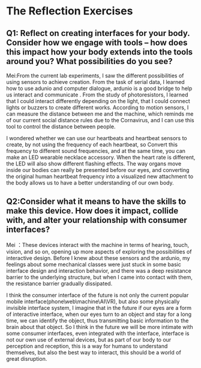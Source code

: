 The Reflection Exercises
=========================

Q1: Reflect on creating interfaces for your body. Consider how we engage with tools – how does this impact how your body extends into the tools around you? What possibilities do you see?
----------------------------------------------

Mei:From the current lab experiments, I saw the different possibilities of using sensors to achieve creation. From the task of serial data, I learned how to use adunio and computer dialogue, ardunio is a good bridge to help us interact and communicate . From the study of photoresistors, I learned that I could interact differently depending on the light, that I could connect lights or buzzers to create different works. According to motion sensors, I can measure the distance between me and the machine, which reminds me of our current social distance rules due to the Cornavirus, and I can use this tool to control the distance between people.

I wondered whether we can use our heartbeats and heartbeat sensors to create, by not using the frequency of each heartbeat, so Convert this frequency to different sound frequencies, and at the same time, you can make an LED wearable necklace accessory. When the heart rate is different, the LED will also show different flashing effects. The way organs move inside our bodies can really be presented before our eyes, and converting the original human heartbeat frequency into a visualized new attachment to the body allows us to have a better understanding of our own body.

Q2:Consider what it means to have the skills to make this device. How does it impact, collide with, and alter your relationship with consumer interfaces?
------------------------------------------------------------------------------------------------------------------------------------------------
Mei ：These devices interact with the machine in terms of hearing, touch, vision, and so on, opening up more aspects of exploring the possibilities of interactive design. Before I knew about these sensors and the ardunio, my feelings about some mechanical classes were just stuck in some basic interface design and interaction behavior, and there was a deep resistance barrier to the underlying structure, but when I came into contact with them, the resistance barrier gradually dissipated.

I think the consumer interface of the future is not only the current popular mobile interface(phone\web\machine\AI\VR), but also some physically invisible interface system, I imagine that in the future if our eyes are a form of interactive interface, when our eyes turn to an object and stay for a long time, we can identify the object, thus transmitting basic information to the brain about that object.
So I think in the future we will be more intimate with some consumer interfaces, even integrated with the interface, interface is not our own use of external devices, but as part of our body to our perception and reception, this is a way for humans to understand themselves, but also the best way to interact, this should be a world of great disruption.
